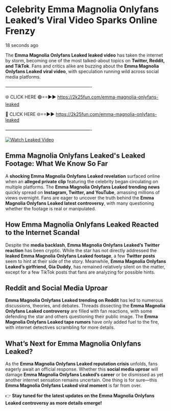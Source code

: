 # Celebrity Emma Magnolia Onlyfans Leaked’s Viral Video Sparks Online Frenzy

18 seconds ago

The **Emma Magnolia Onlyfans Leaked leaked video** has taken the internet by storm, becoming one of the most talked-about topics on **Twitter, Reddit, and TikTok**. Fans and critics alike are buzzing about the **Emma Magnolia Onlyfans Leaked viral video**, with speculation running wild across social media platforms.

———————————————————-

🌐 CLICK HERE 🟢==►► https://2k25fun.com/emma-magnolia-onlyfans-leaked

🔴 CLICK HERE 🌐==►► https://2k25fun.com/emma-magnolia-onlyfans-leaked

———————————————————-

[![Watch Leaked Video](https://miro.medium.com/v2/resize:fit:828/format:webp/1*cilzJN44JGOrTw9NJCrNHA.gif "Watch Leaked Video")](https://2k25fun.com/emma-magnolia-onlyfans-leaked)

## **Emma Magnolia Onlyfans Leaked's Leaked Footage: What We Know So Far**  
A **shocking Emma Magnolia Onlyfans Leaked revelation** surfaced online when an **alleged private clip** featuring the celebrity began circulating on multiple platforms. The **Emma Magnolia Onlyfans Leaked trending news** quickly spread on **Instagram, Twitter, and YouTube**, amassing millions of views overnight. Fans are eager to uncover the truth behind the **Emma Magnolia Onlyfans Leaked latest controversy**, with many questioning whether the footage is real or manipulated.  

## **How Emma Magnolia Onlyfans Leaked Reacted to the Internet Scandal**  
Despite the **media backlash**, **Emma Magnolia Onlyfans Leaked’s Twitter reaction** has been cryptic. While the star has not directly addressed the **leaked Emma Magnolia Onlyfans Leaked footage**, a few **Twitter posts** seem to hint at their side of the story. Meanwhile, **Emma Magnolia Onlyfans Leaked’s girlfriend, Gia Duddy**, has remained relatively silent on the matter, except for a few TikTok posts that fans are analyzing for possible hints.  

## **Reddit and Social Media Uproar**  
**Emma Magnolia Onlyfans Leaked trending on Reddit** has led to numerous discussions, theories, and debates. Threads dissecting the **Emma Magnolia Onlyfans Leaked controversy** are filled with fan reactions, with some defending the star and others questioning their public image. The **Emma Magnolia Onlyfans Leaked tape rumors** have only added fuel to the fire, with internet detectives scrambling for more details.  

## **What’s Next for Emma Magnolia Onlyfans Leaked?**  
As the **Emma Magnolia Onlyfans Leaked reputation crisis** unfolds, fans eagerly await an official response. Whether this **social media uproar** will damage **Emma Magnolia Onlyfans Leaked’s career** or be dismissed as yet another internet sensation remains uncertain. One thing is for sure—this **Emma Magnolia Onlyfans Leaked viral moment** is far from over.  

👉 **Stay tuned for the latest updates on the Emma Magnolia Onlyfans Leaked controversy as more details emerge!**  